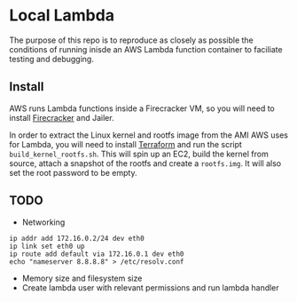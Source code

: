 # Local Lambda

The purpose of this repo is to reproduce as closely as possible the conditions of running inisde an AWS Lambda function container to faciliate testing and debugging.

## Install

AWS runs Lambda functions inside a Firecracker VM, so you will need to install [Firecracker](https://github.com/firecracker-microvm/firecracker/tree/main) and Jailer.

In order to extract the Linux kernel and rootfs image from the AMI AWS uses for Lambda, you will need to install [Terraform](https://developer.hashicorp.com/terraform/tutorials/aws-get-started/install-cli) and run the script `build_kernel_rootfs.sh`. This will spin up an EC2, build the kernel from source, attach a snapshot of the rootfs and create a `rootfs.img`. It will also set the root password to be empty.

## TODO
* Networking
```
ip addr add 172.16.0.2/24 dev eth0
ip link set eth0 up
ip route add default via 172.16.0.1 dev eth0
echo "nameserver 8.8.8.8" > /etc/resolv.conf
```
* Memory size and filesystem size
* Create lambda user with relevant permissions and run lambda handler
